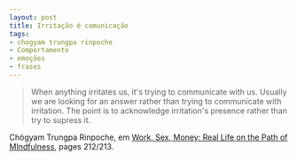 ```yaml
---
layout: post
title: Irritação é comunicação
tags:
- chogyam trungpa rinpoche
- Comportamento
- emoções
- frases
---
```


> When anything irritates us, it's trying to communicate with us. Usually we are looking for an answer rather than trying to communicate with irritation. The point is to acknowledge irritation's presence rather than try to supress it.

Chögyam Trungpa Rinpoche, em [Work, Sex, Money: Real Life on the Path of MIndfulness](http://www.amazon.com/Work-Sex-Money-Real-Mindfulness/dp/1590305965), pages 212/213.
